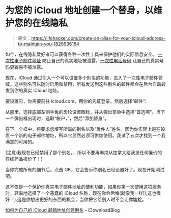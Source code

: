 # 为您的 iCloud 地址创建一个替身，以维护您的在线隐私

> 原文：<https://lifehacker.com/create-an-alias-for-your-icloud-address-to-maintain-you-1829996154>

如今，在线隐私爱好者可以获得各种一次性工具来保护他们的实际信息安全。 [一次性电子邮件地址](https://lifehacker.com/make-fake-email-accounts-for-website-signups-using-the-1826627262#_ga=2.66456622.1848657415.1540315742-3846207152.1521480874) 防止自己的真实地址被泄露，[一次性电话号码](https://lifehacker.com/burner-the-disposable-phone-number-app-gets-nomorobo-1791348413#_ga=2.66456622.1848657415.1540315742-3846207152.1521480874) 让自己的真实号码更容易不被泄露。



现在，iCloud 通过引入一个可以设置多个别名的功能，进入了一次性电子邮件领域。这些别名可以随时启用和禁用，所有发送到这些别名的邮件都会在后台自动转发到你的真实 iCloud 地址。

要设置它，你需要前往 icloud.com，用你的凭证登录。然后选择“邮件”:

从那里，选择底部左侧手角的齿轮设置图标，并从弹出菜单中选择“首选项”。当下一个弹出框出现时，选取“帐户，”，然后“添加替身”。

在下一个框中，将要求您填写所需的别名以及“发件人”姓名。因为你实际上是在设置一个新的电子邮件地址，所以它显然必须可供你使用。我试了五次才找到一个我满意的可用的。

(注意:我现在已经禁用了那个别名，，所以不要再麻烦从加拿大给我发任何廉价的在线药品报价了！)

当你完成所有的细节后，点击 OK，它会告诉你别名已经设置好了。现在开始测试吧。

这不仅是一个保护你真实电子邮件地址的便利功能，如果你第一次使用这项服务时，轻率地选择了一个愚蠢的 iCloud 名称，现在你会后悔(就像我一样!),这也很好！).这是你想出更好的东西的机会，当你把它给别人时不会让你尴尬。

[如何为自己的 iCloud 邮箱地址创建别名](https://www.idownloadblog.com/2018/10/24/create-icloud-email-alias/) - iDownloadBlog